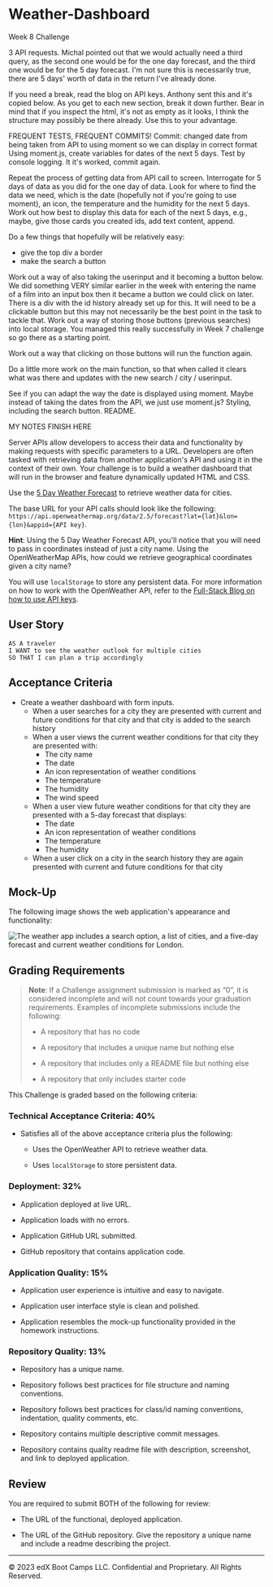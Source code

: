 # Weather-Dashboard
Week 8 Challenge

3 API requests.
Michal pointed out that we would actually need a third query, as the second one would be for the one day forecast, and the third one would be for the 5 day forecast. I'm not sure this is necessarily true, there are 5 days' worth of data in the return I've already done.

If you need a break, read the blog on API keys. Anthony sent this and it's copied below.
As you get to each new section, break it down further.
Bear in mind that if you inspect the html, it's not as empty as it looks, I think the structure may possibly be there already. Use this to your advantage.

FREQUENT TESTS, FREQUENT COMMITS!
Commit: changed date from being taken from API to using moment so we can display in correct format
Using moment.js, create variables for dates of the next 5 days.
Test by console logging. It it's worked, commit again.

Repeat the process of getting data from API call to screen.
Interrogate for 5 days of data as you did for the one day of data. Look for where to find the data we need, which is the date (hopefully not if you're going to use moment), an icon, the temperature and the humidity for the next 5 days.
Work out how best to display this data for each of the next 5 days, e.g., maybe, give those cards you created ids, add text content, append.

Do a few things that hopefully will be relatively easy:
- give the top div a border
- make the search a button

Work out a way of also taking the userinput and it becoming a button below. We did something VERY similar earlier in the week with entering the name of a film into an input box then it became a button we could click on later. There is a div with the id history already set up for this.
It will need to be a clickable button but this may not necessarily be the best point in the task to tackle that.
Work out a way of storing those buttons (previous searches) into local storage. You managed this really successfully in Week 7 challenge so go there as a starting point.

Work out a way that clicking on those buttons will run the function again.

Do a little more work on the main function, so that when called it clears what was there and updates with the new search / city / userinput.

See if you can adapt the way the date is displayed using moment. Maybe instead of taking the dates from the API, we just use moment.js?
Styling, including the search button.
README.
 
MY NOTES FINISH HERE

Server APIs allow developers to access their data and functionality by making requests with specific parameters to a URL. Developers are often tasked with retrieving data from another application's API and using it in the context of their own. Your challenge is to build a weather dashboard that will run in the browser and feature dynamically updated HTML and CSS.

Use the [5 Day Weather Forecast](https://openweathermap.org/forecast5) to retrieve weather data for cities. 

The base URL for your API calls should look like the following: `https://api.openweathermap.org/data/2.5/forecast?lat={lat}&lon={lon}&appid={API key}`.

**Hint**: Using the 5 Day Weather Forecast API, you'll notice that you will need to pass in coordinates instead of just a city name. Using the OpenWeatherMap APIs, how could we retrieve geographical coordinates given a city name?

You will use `localStorage` to store any persistent data. For more information on how to work with the OpenWeather API, refer to the [Full-Stack Blog on how to use API keys](https://coding-boot-camp.github.io/full-stack/apis/how-to-use-api-keys).

## User Story

```text
AS A traveler
I WANT to see the weather outlook for multiple cities
SO THAT I can plan a trip accordingly
```

## Acceptance Criteria

* Create a weather dashboard with form inputs.
  * When a user searches for a city they are presented with current and future conditions for that city and that city is added to the search history
  * When a user views the current weather conditions for that city they are presented with:
    * The city name
    * The date
    * An icon representation of weather conditions
    * The temperature
    * The humidity
    * The wind speed
  * When a user view future weather conditions for that city they are presented with a 5-day forecast that displays:
    * The date
    * An icon representation of weather conditions
    * The temperature
    * The humidity
  * When a user click on a city in the search history they are again presented with current and future conditions for that city

## Mock-Up

The following image shows the web application's appearance and functionality:

![The weather app includes a search option, a list of cities, and a five-day forecast and current weather conditions for London.](./assets/10-server-side-apis-challenge-demo.png)

## Grading Requirements

> **Note**: If a Challenge assignment submission is marked as “0”, it is considered incomplete and will not count towards your graduation requirements. Examples of incomplete submissions include the following:
>
> * A repository that has no code
>
> * A repository that includes a unique name but nothing else
>
> * A repository that includes only a README file but nothing else
>
> * A repository that only includes starter code

This Challenge is graded based on the following criteria:

### Technical Acceptance Criteria: 40%

* Satisfies all of the above acceptance criteria plus the following:

  * Uses the OpenWeather API to retrieve weather data.

  * Uses `localStorage` to store persistent data.

### Deployment: 32%

* Application deployed at live URL.

* Application loads with no errors.

* Application GitHub URL submitted.

* GitHub repository that contains application code.

### Application Quality: 15%

* Application user experience is intuitive and easy to navigate.

* Application user interface style is clean and polished.

* Application resembles the mock-up functionality provided in the homework instructions.

### Repository Quality: 13%

* Repository has a unique name.

* Repository follows best practices for file structure and naming conventions.

* Repository follows best practices for class/id naming conventions, indentation, quality comments, etc.

* Repository contains multiple descriptive commit messages.

* Repository contains quality readme file with description, screenshot, and link to deployed application.

## Review

You are required to submit BOTH of the following for review:

* The URL of the functional, deployed application.

* The URL of the GitHub repository. Give the repository a unique name and include a readme describing the project.

---

© 2023 edX Boot Camps LLC. Confidential and Proprietary. All Rights Reserved.
